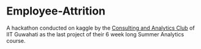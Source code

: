 # Employee-Attrition
A hackathon conducted on kaggle by the [Consulting and Analytics Club](https://github.com/caciitg) of IIT Guwahati as the last project of their 6 week long Summer Analytics course.
